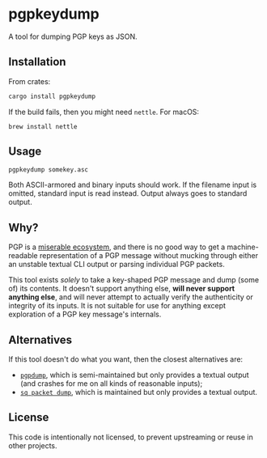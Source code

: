 # pgpkeydump

A tool for dumping PGP keys as JSON.

## Installation

From crates:

```bash
cargo install pgpkeydump
```

If the build fails, then you might need `nettle`. For macOS:

```
brew install nettle
```

## Usage

```
pgpkeydump somekey.asc
```

Both ASCII-armored and binary inputs should work. If the filename input
is omitted, standard input is read instead. Output always goes to standard
output.

## Why?

PGP is a
[miserable ecosystem](https://latacora.micro.blog/2019/07/16/the-pgp-problem.html),
and there is no good way to get a machine-readable representation of
a PGP message without mucking through either an unstable textual CLI
output or parsing individual PGP packets.

This tool exists *solely* to take a key-shaped PGP message and dump
(some of) its contents. It doesn't support anything else, **will never support
anything else**, and will never attempt to actually verify the authenticity
or integrity of its inputs. It is not suitable for use for anything except
exploration of a PGP key message's internals.

## Alternatives

If this tool doesn't do what you want, then the closest alternatives are:

* [`pgpdump`](https://github.com/kazu-yamamoto/pgpdump), which is
  semi-maintained but only provides a textual output (and crashes for me on all
  kinds of reasonable inputs);
* [`sq packet dump`](https://docs.sequoia-pgp.org/sq/), which is maintained
  but only provides a textual output.

## License

This code is intentionally not licensed, to prevent upstreaming or reuse in
other projects.

